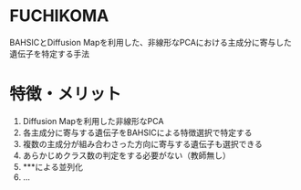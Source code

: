 # FUCHIKOMA
BAHSICとDiffusion Mapを利用した、非線形なPCAにおける主成分に寄与した遺伝子を特定する手法

# 特徴・メリット
1. Diffusion Mapを利用した非線形なPCA
2. 各主成分に寄与する遺伝子をBAHSICによる特徴選択で特定する
3. 複数の主成分が組み合わさった方向に寄与する遺伝子も選択できる
4. あらかじめクラス数の判定をする必要がない（教師無し）
5. ***による並列化
6. ...

